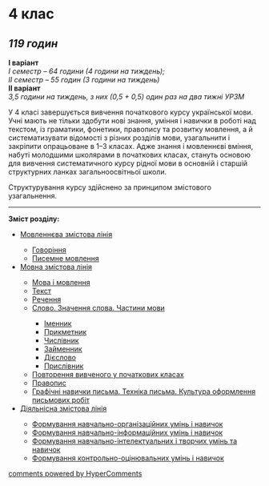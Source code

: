 <div id="hypercomments_widget" class="js-hypercomments-widget invisible"></div>

# 4 клас

## <i>119 годин</i>

<b>I варіант</b><br>
<i>І семестр – 64 години (4 години на тиждень);</i><br>
<i>ІІ семестр – 55 годин (3 години на тиждень)</i><br>
<b>II варіант</b><br>
<i>3,5 години на тиждень, з них (0,5 + 0,5) один раз на два тижні УРЗМ</i><br>

У 4 класі завершується вивчення початкового курсу української мови. Учні мають не тільки здобути нові знання, уміння і навички в роботі над текстом, із граматики, фонетики, правопису та розвитку мовлення, а й систематизувати відомості з різних розділів мови, узагальнити і закріпити опрацьоване в 1–3 класах. Адже знання і мовленнєві вміння, набуті молодшими школярами в початкових класах, стануть основою для вивчення систематичного курсу рідної мови в основній і старшій структурних ланках загальноосвітньої школи.

Структурування курсу здійснено за принципом змістового узагальнення.

<hr>
<p><b>Зміст розділу:</b></p>
<ul type="disc">
<li><a href="http://ukrmon14-new.ed-era.com/4/movlennyeva_zmistova_liniya.html">Мовленнєва змістова лінія</a></li>
<ul type="circle">
<li><a href="http://ukrmon14-new.ed-era.com/4/govorinnya.html">Говоріння</a></li>
<li><a href="http://ukrmon14-new.ed-era.com/4/pisemne_movlennya.html">Писемне мовлення</a></li>
</ul>
<li><a href="http://ukrmon14-new.ed-era.com/4/movna_zmistova_liniya.html">Мовна змістова лінія</a></li>
<ul type="circle">
<li><a href="http://ukrmon14-new.ed-era.com/4/mova_i_movlennya.html">Мова і мовлення</a></li>
<li><a href="http://ukrmon14-new.ed-era.com/4/tekst.html">Текст</a></li>
<li><a href="http://ukrmon14-new.ed-era.com/4/rechennya.html">Речення</a></li>
<li><a href="http://ukrmon14-new.ed-era.com/4/slovo_znachennya_slova_chastini_movi.html">Слово. Значення слова. Частини мови</a></li>
<ul type="square">
<li><a href="http://ukrmon14-new.ed-era.com/4/imennik.html">Іменник</a></li>
<li><a href="http://ukrmon14-new.ed-era.com/4/prikmetnik.html">Прикметник</a></li>
<li><a href="http://ukrmon14-new.ed-era.com/4/chislivnik.html">Числівник</a></li>
<li><a href="http://ukrmon14-new.ed-era.com/4/zaymennik.html">Займенник</a></li>
<li><a href="http://ukrmon14-new.ed-era.com/4/diyeslovo.html">Дієслово</a></li>
<li><a href="http://ukrmon14-new.ed-era.com/4/prislivnik.html">Прислівник</a></li>
</ul>
<li><a href="http://ukrmon14-new.ed-era.com/4/povtorennya_vivchenogo_u_pochatkovikh_klasah.html">Повторення вивченого у початкових класах</a></li>
<li><a href="http://ukrmon14-new.ed-era.com/4/pravopis.html">Правопис</a></li>
<li><a href="http://ukrmon14-new.ed-era.com/4/grafichni_navichki_pisma_tekhnika_pisma_kultura_oformlennya_pismovikh_robit.html">Графічні навички письма. Техніка письма. Культура оформлення письмових робіт</a></li>
</ul>
<li><a href="http://ukrmon14-new.ed-era.com/4/diyalnisna_zmistova_liniya.html">Діяльнісна змістова лінія</a></li>
<ul type="circle">
<li><a href="http://ukrmon14-new.ed-era.com/4/formuvannya_navchalno-organizatsiynikh_umin_i_navichok.html">Формування навчально-організаційних умінь і навичок</a></li>
<li><a href="http://ukrmon14-new.ed-era.com/4/formuvannya_navchalno-informatsiynikh_umin_i_navichok.html">Формування навчально-інформаційних умінь і навичок</a></li>
<li><a href="http://ukrmon14-new.ed-era.com/4/formuvannya_navchalno-intelektualnikh_i_tvorchikh_umin_ta_navichok.html">Формування навчально-інтелектуальних і творчих умінь та навичок</a></li>
<li><a href="http://ukrmon14-new.ed-era.com/4/formuvannya_kontrolno-otsinyuvalnikh_umin_i_navichok.html">Формування контрольно-оцінювальних умінь і навичок</a></li>
</ul>
</ul>

<div class="js-hypercomments-container">
<a href="http://hypercomments.com" class="hc-link" title="comments widget">comments powered by HyperComments</a>
</div>